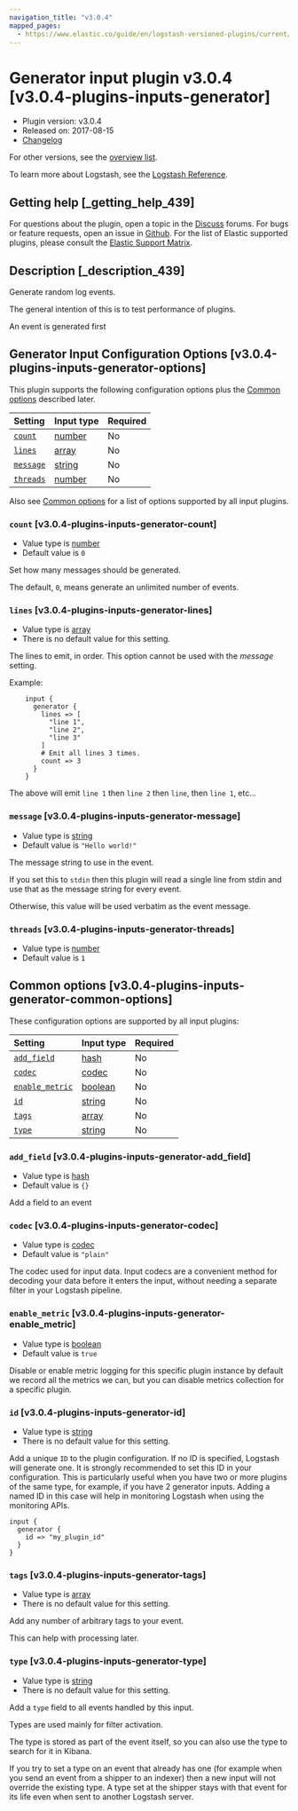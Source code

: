 ```yaml
---
navigation_title: "v3.0.4"
mapped_pages:
  - https://www.elastic.co/guide/en/logstash-versioned-plugins/current/v3.0.4-plugins-inputs-generator.html
---
```


# Generator input plugin v3.0.4 [v3.0.4-plugins-inputs-generator]

* Plugin version: v3.0.4
* Released on: 2017-08-15
* [Changelog](https://github.com/logstash-plugins/logstash-input-generator/blob/v3.0.4/CHANGELOG.md)

For other versions, see the [overview list](input-generator-index.md).

To learn more about Logstash, see the [Logstash Reference](https://www.elastic.co/guide/en/logstash/current/index.html).

## Getting help [_getting_help_439]

For questions about the plugin, open a topic in the [Discuss](http://discuss.elastic.co) forums. For bugs or feature requests, open an issue in [Github](https://github.com/logstash-plugins/logstash-input-generator). For the list of Elastic supported plugins, please consult the [Elastic Support Matrix](https://www.elastic.co/support/matrix#matrix_logstash_plugins).

## Description [_description_439]

Generate random log events.

The general intention of this is to test performance of plugins.

An event is generated first

## Generator Input Configuration Options [v3.0.4-plugins-inputs-generator-options]

This plugin supports the following configuration options plus the [Common options](v3-0-4-plugins-inputs-generator.md#v3.0.4-plugins-inputs-generator-common-options) described later.

| Setting | Input type | Required |
| :- | :- | :- |
| [`count`](v3-0-4-plugins-inputs-generator.md#v3.0.4-plugins-inputs-generator-count) | [number](/lsr/value-types.md#number) | No |
| [`lines`](v3-0-4-plugins-inputs-generator.md#v3.0.4-plugins-inputs-generator-lines) | [array](/lsr/value-types.md#array) | No |
| [`message`](v3-0-4-plugins-inputs-generator.md#v3.0.4-plugins-inputs-generator-message) | [string](/lsr/value-types.md#string) | No |
| [`threads`](v3-0-4-plugins-inputs-generator.md#v3.0.4-plugins-inputs-generator-threads) | [number](/lsr/value-types.md#number) | No |

Also see [Common options](v3-0-4-plugins-inputs-generator.md#v3.0.4-plugins-inputs-generator-common-options) for a list of options supported by all input plugins.

### `count` [v3.0.4-plugins-inputs-generator-count]

* Value type is [number](/lsr/value-types.md#number)
* Default value is `0`

Set how many messages should be generated.

The default, `0`, means generate an unlimited number of events.

### `lines` [v3.0.4-plugins-inputs-generator-lines]

* Value type is [array](/lsr/value-types.md#array)
* There is no default value for this setting.

The lines to emit, in order. This option cannot be used with the *message* setting.

Example:

```
    input {
      generator {
        lines => [
          "line 1",
          "line 2",
          "line 3"
        ]
        # Emit all lines 3 times.
        count => 3
      }
    }
```

The above will emit `line 1` then `line 2` then `line`, then `line 1`, etc…

### `message` [v3.0.4-plugins-inputs-generator-message]

* Value type is [string](/lsr/value-types.md#string)
* Default value is `"Hello world!"`

The message string to use in the event.

If you set this to `stdin` then this plugin will read a single line from stdin and use that as the message string for every event.

Otherwise, this value will be used verbatim as the event message.

### `threads` [v3.0.4-plugins-inputs-generator-threads]

* Value type is [number](/lsr/value-types.md#number)
* Default value is `1`

## Common options [v3.0.4-plugins-inputs-generator-common-options]

These configuration options are supported by all input plugins:

| Setting | Input type | Required |
| :- | :- | :- |
| [`add_field`](v3-0-4-plugins-inputs-generator.md#v3.0.4-plugins-inputs-generator-add_field) | [hash](/lsr/value-types.md#hash) | No |
| [`codec`](v3-0-4-plugins-inputs-generator.md#v3.0.4-plugins-inputs-generator-codec) | [codec](/lsr/value-types.md#codec) | No |
| [`enable_metric`](v3-0-4-plugins-inputs-generator.md#v3.0.4-plugins-inputs-generator-enable_metric) | [boolean](/lsr/value-types.md#boolean) | No |
| [`id`](v3-0-4-plugins-inputs-generator.md#v3.0.4-plugins-inputs-generator-id) | [string](/lsr/value-types.md#string) | No |
| [`tags`](v3-0-4-plugins-inputs-generator.md#v3.0.4-plugins-inputs-generator-tags) | [array](/lsr/value-types.md#array) | No |
| [`type`](v3-0-4-plugins-inputs-generator.md#v3.0.4-plugins-inputs-generator-type) | [string](/lsr/value-types.md#string) | No |

### `add_field` [v3.0.4-plugins-inputs-generator-add_field]

* Value type is [hash](/lsr/value-types.md#hash)
* Default value is `{}`

Add a field to an event

### `codec` [v3.0.4-plugins-inputs-generator-codec]

* Value type is [codec](/lsr/value-types.md#codec)
* Default value is `"plain"`

The codec used for input data. Input codecs are a convenient method for decoding your data before it enters the input, without needing a separate filter in your Logstash pipeline.

### `enable_metric` [v3.0.4-plugins-inputs-generator-enable_metric]

* Value type is [boolean](/lsr/value-types.md#boolean)
* Default value is `true`

Disable or enable metric logging for this specific plugin instance by default we record all the metrics we can, but you can disable metrics collection for a specific plugin.

### `id` [v3.0.4-plugins-inputs-generator-id]

* Value type is [string](/lsr/value-types.md#string)
* There is no default value for this setting.

Add a unique `ID` to the plugin configuration. If no ID is specified, Logstash will generate one. It is strongly recommended to set this ID in your configuration. This is particularly useful when you have two or more plugins of the same type, for example, if you have 2 generator inputs. Adding a named ID in this case will help in monitoring Logstash when using the monitoring APIs.

```
input {
  generator {
    id => "my_plugin_id"
  }
}
```

### `tags` [v3.0.4-plugins-inputs-generator-tags]

* Value type is [array](/lsr/value-types.md#array)
* There is no default value for this setting.

Add any number of arbitrary tags to your event.

This can help with processing later.

### `type` [v3.0.4-plugins-inputs-generator-type]

* Value type is [string](/lsr/value-types.md#string)
* There is no default value for this setting.

Add a `type` field to all events handled by this input.

Types are used mainly for filter activation.

The type is stored as part of the event itself, so you can also use the type to search for it in Kibana.

If you try to set a type on an event that already has one (for example when you send an event from a shipper to an indexer) then a new input will not override the existing type. A type set at the shipper stays with that event for its life even when sent to another Logstash server.
